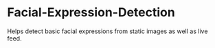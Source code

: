 # Facial-Expression-Detection
Helps detect basic facial expressions from static images as well as live feed.
